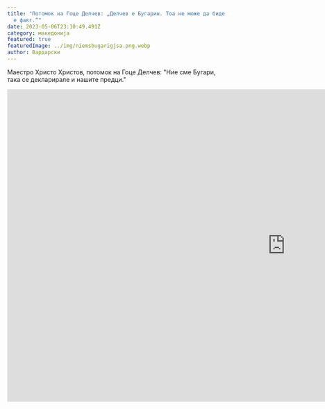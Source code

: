 ```yaml
---
title: "Потомок на Гоце Делчев: „Делчев е Бугарин. Тоа не може да биде теза, тоа
  е факт.“"
date: 2023-05-06T23:10:49.491Z
category: македонија
featured: true
featuredImage: ../img/niemsbugarigjsa.png.webp
author: Вардарски
---
```


<!--StartFragment-->

Маестро Христо Христов, потомок на Гоце Делчев: "Ние сме Бугари, така се декларирале и нашите предци."

<!--EndFragment-->

<iframe width="1280" height="720" src="https://www.youtube.com/embed/XQioZjc1JLA" title="Потомок на Гоце Делчев: „Делчев е Бугарин. Тоа не може да биде теза, тоа е факт.“" frameborder="0" allow="accelerometer; autoplay; clipboard-write; encrypted-media; gyroscope; picture-in-picture; web-share" allowfullscreen></iframe>

